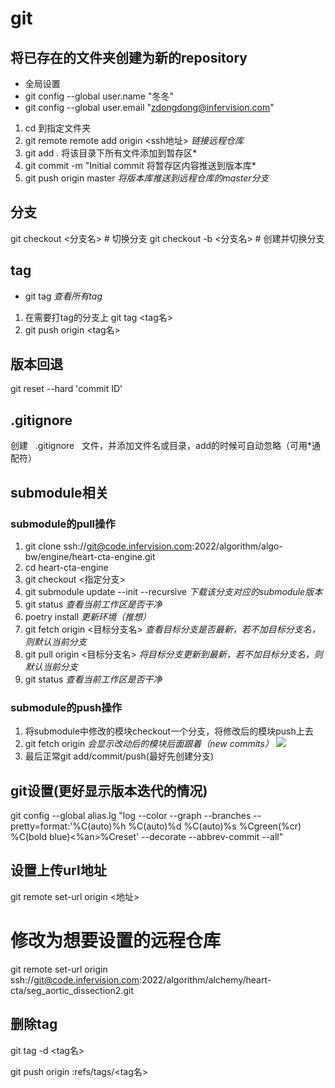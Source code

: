 # git
## 将已存在的文件夹创建为新的repository
* 全局设置
* git config --global user.name "冬冬"
* git config --global user.email "zdongdong@infervision.com"
1. cd 到指定文件夹
2. git remote remote add origin <ssh地址>   *链接远程仓库*
3. git add .  将该目录下所有文件添加到暂存区*
4. git commit -m "Initial commit  将暂存区内容推送到版本库*
5. git push origin master   *将版本库推送到远程仓库的master分支*

## 分支
git checkout <分支名> # 切换分支
git checkout -b <分支名> # 创建并切换分支

## tag
* git tag *查看所有tag*
1. 在需要打tag的分支上 git tag <tag名>
2. git push origin <tag名>

## 版本回退
git reset --hard 'commit ID'
	
## .gitignore
创建   .gitignore   文件，并添加文件名或目录，add的时候可自动忽略（可用*通配符）

## submodule相关
### submodule的pull操作
1. git clone ssh://git@code.infervision.com:2022/algorithm/algo-bw/engine/heart-cta-engine.git
2. cd heart-cta-engine
3. git checkout <指定分支>
4. git submodule update --init --recursive   *下载该分支对应的submodule版本*
5. git status *查看当前工作区是否干净*
6. poetry install *更新环境（推想）*
7. git fetch origin <目标分支名> *查看目标分支是否最新，若不加目标分支名，则默认当前分支*
8. git pull origin <目标分支名> *将目标分支更新到最新，若不加目标分支名，则默认当前分支*
9. git status *查看当前工作区是否干净*

### submodule的push操作
1. 将submodule中修改的模块checkout一个分支，将修改后的模块push上去
2. git fetch origin *会显示改动后的模块后面跟着（new commits）*
![](file:////tmp/wps-zdongdong/ksohtml/wps1inZyQ.jpg)
3.  最后正常git add/commit/push(最好先创建分支)

## git设置(更好显示版本迭代的情况)
git config --global alias.lg "log --color --graph --branches --pretty=format:'%C(auto)%h %C(auto)%d %C(auto)%s %Cgreen(%cr) %C(bold blue)<%an>%Creset' --decorate --abbrev-commit --all"

## 设置上传url地址
git remote set-url origin <地址>

# 修改为想要设置的远程仓库
git remote set-url origin ssh://git@code.infervision.com:2022/algorithm/alchemy/heart-cta/seg_aortic_dissection2.git

## 删除tag
git tag -d <tag名>

git push origin :refs/tags/<tag名>